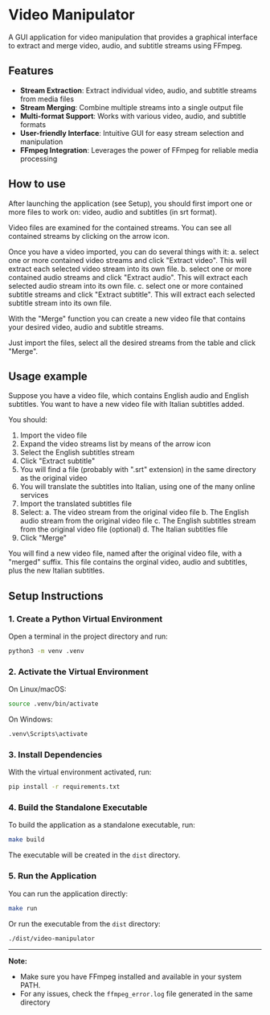 # Video Manipulator

A GUI application for video manipulation that provides a graphical interface to extract and merge video, audio, and subtitle streams using FFmpeg.

## Features

- **Stream Extraction**: Extract individual video, audio, and subtitle streams from media files
- **Stream Merging**: Combine multiple streams into a single output file
- **Multi-format Support**: Works with various video, audio, and subtitle formats
- **User-friendly Interface**: Intuitive GUI for easy stream selection and manipulation
- **FFmpeg Integration**: Leverages the power of FFmpeg for reliable media processing

## How to use

After launching the application (see Setup), you should first import one or more files to work on: video, audio and subtitles (in srt format).

Video files are examined for the contained streams.
You can see all contained streams by clicking on the arrow icon.

Once you have a video imported, you can do several things with it:
a. select one or more contained video streams and click "Extract video". This will extract each selected video stream into its own file.
b. select one or more contained audio streams and click "Extract audio". This will extract each selected audio stream into its own file.
c. select one or more contained subtitle streams and click "Extract subtitle". This will extract each selected subtitle stream into its own file.

With the "Merge" function you can create a new video file that contains your desired video, audio and subtitle streams.

Just import the files, select all the desired  streams from the table and click "Merge".

## Usage example

Suppose you have a video file, which contains English audio and English subtitles.
You want to have a new video file with Italian subtitles added.

You should:
1. Import the video file
2. Expand the video streams list by means of the arrow icon
3. Select the English subtitles stream
4. Click "Extract subtitle"
5. You will find a file (probably with ".srt" extension) in the same directory as the original video
6. You will translate the subtitles into Italian, using one of the many online services
7. Import the translated subtitles file
8. Select:
  a. The video stream from the original video file
  b. The English audio stream from the original video file
  c. The English subtitles stream from the original video file (optional)
  d. The Italian subtitles file
9. Click "Merge"

You will find a new video file, named after the original video file, with a "merged" suffix.
This file contains the orginal video, audio and subtitles, plus the new Italian subtitles.

## Setup Instructions

### 1. Create a Python Virtual Environment

Open a terminal in the project directory and run:

```sh
python3 -m venv .venv
```

### 2. Activate the Virtual Environment

On Linux/macOS:
```sh
source .venv/bin/activate
```

On Windows:
```sh
.venv\Scripts\activate
```

### 3. Install Dependencies

With the virtual environment activated, run:

```sh
pip install -r requirements.txt
```

### 4. Build the Standalone Executable

To build the application as a standalone executable, run:

```sh
make build
```

The executable will be created in the `dist` directory.

### 5. Run the Application

You can run the application directly:

```sh
make run
```

Or run the executable from the `dist` directory:

```sh
./dist/video-manipulator
```

---

**Note:**  
- Make sure you have FFmpeg installed and available in your system PATH.
- For any issues, check the `ffmpeg_error.log` file generated in the same directory
